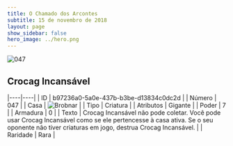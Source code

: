 ```yaml
---
title: O Chamado dos Arcontes
subtitle: 15 de novembro de 2018
layout: page
show_sidebar: false
hero_image: ../hero.png
---
```


![047](https://cdn.keyforgegame.com/media/card_front/pt/341_047_QHVVFWHGJM8R_pt.png)

## Crocag Incansável

|----|----|
| ID | b97236a0-5a0e-437b-b3be-d13834c0dc2d |
| Número | 047 |
| Casa | ![Brobnar](https://archonarcana.com/images/thumb/e/e0/Brobnar.png/22px-Brobnar.png "Brobnar") |
| Tipo | Criatura |
| Atributos | Gigante |
| Poder | 7 |
| Armadura | 0 |
| Texto | Crocag Incansável não pode coletar. Você pode usar Crocag Incansável como se ele pertencesse à casa ativa. Se o seu oponente não tiver criaturas em jogo, destrua Crocag Incansável. |
| Raridade | Rara |
